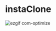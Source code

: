 # instaClone


![ezgif com-optimize](https://user-images.githubusercontent.com/51968635/103564186-23c14e80-4ecf-11eb-8b64-af4135a086e8.gif)
